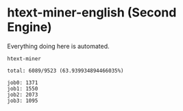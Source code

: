 # htext-miner-english (Second Engine)

Everything doing here is automated.

```
htext-miner

total: 6089/9523 (63.939934894466035%)

job0: 1371
job1: 1550
job2: 2073
job3: 1095
```